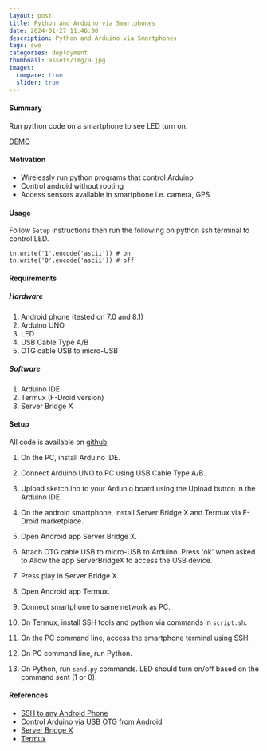 ```yaml
---
layout: post
title: Python and Arduino via Smartphones
date: 2024-01-27 11:46:00
description: Python and Arduino via Smartphones
tags: swe
categories: deployment
thumbnail: assets/img/9.jpg
images:
  compare: true
  slider: true
---
```


#### Summary
Run python code on a smartphone to see LED turn on.

[DEMO](https://github.com/ncdejito/android-arduino/blob/main/assets/android-arduino-1.gif?raw=true)

#### Motivation
* Wirelessly run python programs that control Arduino
* Control android without rooting
* Access sensors available in smartphone i.e. camera, GPS


#### Usage
Follow `Setup` instructions then run the following on python ssh terminal to control LED.
```
tn.write('1'.encode('ascii')) # on
tn.write('0'.encode('ascii')) # off
```


#### Requirements
##### Hardware
1. Android phone (tested on 7.0 and 8.1)
1. Arduino UNO
1. LED
1. USB Cable Type A/B
1. OTG cable USB to micro-USB

##### Software
1. Arduino IDE
1. Termux (F-Droid version)
1. Server Bridge X

#### Setup
All code is available on [github](https://github.com/ncdejito/android-arduino)

1. On the PC, install Arduino IDE.
1. Connect Arduino UNO to PC using USB Cable Type A/B.
1. Upload sketch.ino to your Ardunio board using the Upload button in the Arduino IDE.

1. On the android smartphone, install Server Bridge X and Termux via F-Droid marketplace.
1. Open Android app Server Bridge X.
1. Attach OTG cable USB to micro-USB to Arduino. Press 'ok' when asked to Allow the app ServerBridgeX to access the USB device.
1. Press play in Server Bridge X.

1. Open Android app Termux.
1. Connect smartphone to same network as PC.
1. On Termux, install SSH tools and python via commands in `script.sh`.
1. On the PC command line, access the smartphone terminal using SSH.

1. On PC command line, run Python.
1. On Python, run `send.py` commands. LED should turn on/off based on the command sent (1 or 0).


#### References
* [SSH to any Android Phone](https://www.youtube.com/watch?v=broLBoU5rZ4)
* [Control Arduino via USB OTG from Android](https://www.danbp.org/p/en/node/140)
* [Server Bridge X](https://play.google.com/store/apps/details?id=com.cidtepole.serverbridge&hl=en)
* [Termux](https://f-droid.org/en/packages/com.termux/)

